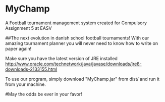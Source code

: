 # MyChamp
A Football tournament management system created for Compulsory Assignment 5 at EASV

##The next evolution in danish school football tournaments!
With our amazing tournament planner you will never need to know how to write on paper again!

Make sure you have the latest version of JRE installed 
http://www.oracle.com/technetwork/java/javase/downloads/jre8-downloads-2133155.html

To use our program, simply download "MyChamp.jar" from dist/ and run it from your machine.

#May the odds be ever in your favor!
